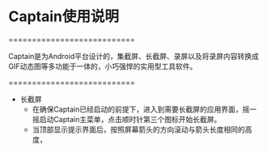 # Captain使用说明

===========================

Captain是为Android平台设计的，集截屏、长截屏、录屏以及将录屏内容转换成GIF动态图等多功能于一体的，小巧强悍的实用型工具软件。

===========================

* 长截屏
    * 在确保Captain已经启动的前提下，进入到需要长截屏的应用界面，摇一摇启动Captain主菜单，点击顺时针第三个图标开始长截屏。
    * 当顶部显示提示界面后，按照屏幕箭头的方向滚动与箭头长度相同的高度，
